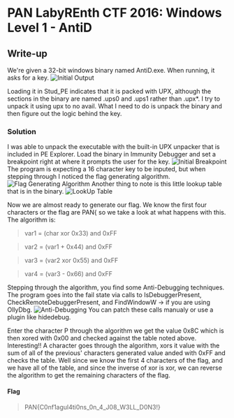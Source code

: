 # PAN LabyREnth CTF 2016: Windows Level 1 - AntiD

## Write-up
We're given a 32-bit windows binary named AntiD.exe. When running, it asks for a key. 
![Initial Output](https://github.com/nullsector/ctf/edit/master/PANLabyREnthCTF/Windows/1/AntiD/AntiD1.PNG)

Loading it in Stud_PE indicates that it is packed with UPX, although the sections in the binary are named .ups0 and .ups1 rather than .upx*. I try to unpack it using upx to no avail. What I need to do is unpack the binary and then figure out the logic behind the key.

### Solution

I was able to unpack the executable with the built-in UPX unpacker that is included in PE Explorer. Load the binary in Immunity Debugger and set a breakpoint right at where it prompts the user for the key.
![Initial Breakpoint](https://github.com/nullsector/ctf/edit/master/PANLabyREnthCTF/Windows/1/AntiD/AntiD2.PNG)
The program is expecting a 16 character key to be inputed, but when stepping through I noticed the flag generating algorithm. 
![Flag Generating Algorithm](https://github.com/nullsector/ctf/edit/master/PANLabyREnthCTF/Windows/1/AntiD/AntiDAlgo.PNG)
Another thing to note is this little lookup table that is in the binary.
![LookUp Table](https://github.com/nullsector/ctf/edit/master/PANLabyREnthCTF/Windows/1/AntiD/AntiDLookupTable.PNG)

Now we are almost ready to generate our flag.
We know the first four characters or the flag are PAN{ so we take a look at what happens with this. 
The algorithm is:
> var1 = (char xor 0x33) and 0xFF

> var2 = (var1 + 0x44) and 0xFF

> var3 = (var2 xor 0x55) and 0xFF

> var4 = (var3 - 0x66) and 0xFF

Stepping through the algorithm, you find some Anti-Debugging techniques. The program goes into the fail state via calls to IsDebuggerPresent, CheckRemoteDebuggerPresent, and FindWindowW -> if you are using OllyDbg. 
![Anti-Debugging](https://github.com/nullsector/ctf/edit/master/PANLabyREnthCTF/Windows/1/AntiD/AntiDAnti.PNG)
You can patch these calls manualy or use a plugin like hidedebug. 

Enter the character P through the algorithm we get the value 0x8C which is then xored with 0x00 and checked against the table 
noted above. Interesting!!
A character goes through the algorithm, xors it value with the sum of all of the previous' characters generated value anded with 0xFF and checks the table. Well since we know the first 4 characters of the flag, and we have all of the table, and since the inverse of xor is xor, we can reverse the algorithm to get the remaining characters of the flag.  

#### Flag
> PAN{C0nf1agul4ti0ns_0n_4_J08_W3LL_D0N3!}
